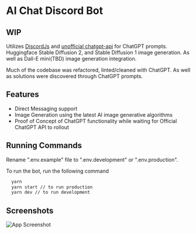 # AI Chat Discord Bot

## WIP

Utilizes [DiscordJs](https://discord.js.org/#/) and [unofficial chatgpt-api](https://github.com/transitive-bullshit/chatgpt-api) for ChatGPT prompts. Huggingface Stable Diffusion 2, and Stable Diffusion 1 image generation. As well as Dall-E mini(TBD) image generation integration.

Much of the codebase was refactored, linted/cleaned with ChatGPT. As well as solutions were discovered through ChatGPT prompts.

## Features

- Direct Messaging support
- Image Generation using the latest AI image generative algorithms
- Proof of Concept of ChatGPT functionality while waiting for Official ChatGPT API to rollout


## Running Commands

Rename ".env.example" file to ".env.development" or ".env.production".

To run the bot, run the following command

```bash
  yarn
  yarn start // to run production
  yarn dev // to run development
```


## Screenshots

![App Screenshot](https://via.placeholder.com/468x300?text=App+Screenshot+Here)
